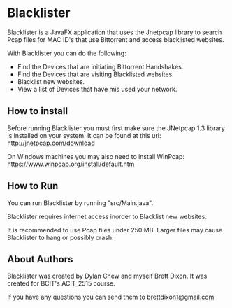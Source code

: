 # Blacklister
Blacklister is a JavaFX application that uses the Jnetpcap library to search Pcap files for MAC ID's that use Bittorrent and access blacklisted websites.

With Blacklister you can do the following:
* Find the Devices that are initiating Bittorrent Handshakes.
* Find the Devices that are visiting Blacklisted websites.
* Blacklist new websites.
* View a list of Devices that have mis used your network.

## How to install
Before running Blacklister you must first make sure the JNetpcap 1.3 library is installed on your system.  It can be found at this url:
<http://jnetpcap.com/download>

On Windows machines you may also need to install WinPcap:  <https://www.winpcap.org/install/default.htm>

## How to Run
You can run Blacklister by running "src/Main.java".

Blacklister requires internet access inorder to Blacklist new websites.

It is recommended to use Pcap files under 250 MB.  Larger files may cause Blacklister to hang or possibly crash.


## About Authors
Blacklister was created by Dylan Chew and myself Brett Dixon.  It was created for BCIT's ACIT_2515 course.

If you have any questions you can send them to <brettdixon1@gmail.com>
